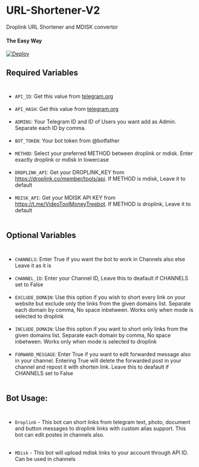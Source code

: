 # URL-Shortener-V2
Droplink URL Shortener and MDISK convertor

#### The Easy Way

[![Deploy](https://www.herokucdn.com/deploy/button.svg)](https://heroku.com/deploy)

## Required Variables <br> <br>

* `API_ID`: Get this value from [telegram.org](https://my.telegram.org/apps) <br><br>
* `API_HASH`: Get this value from [telegram.org](https://my.telegram.org/apps) <br><br>
* `ADMINS`: Your Telegram ID and ID of Users you want add as Admin. Separate each ID by comma.<br><br>
* `BOT_TOKEN`: Your bot token from @botfather<br><br>
* `METHOD`: Select your preferred METHOD between droplink or mdisk. Enter exactly droplink or mdisk in lowercase<br><br>
* `DROPLINK_API`:  Get your DROPLINK_KEY from https://droplink.co/member/tools/api. If METHOD is mdisk, Leave it to default<br><br>
* `MDISK_API`: Get your MDISK API KEY from https://t.me/VideoToolMoneyTreebot. If METHOD is droplink, Leave it to default<br><br>


## Optional Variables <br> <br>

* `CHANNELS`: Enter True if you want the bot to work in Channels also else Leave it as it is<br><br>
* `CHANNEL_ID`: Enter your Channel ID, Leave this to deafault if CHANNELS set to False<br><br>
* `EXCLUDE_DOMAIN`: Use this option if you wish to short every link on your website but exclude only the links from the given domains list. Separate each domain by comma, No space inbetween. Works only when mode is selected to droplink<br><br>
* `INCLUDE_DOMAIN`: Use this option if you want to short only links from the given domains list. Separate each domain by comma, No space inbetween. Works only when mode is selected to droplink<br><br>
* `FORWARD_MESSAGE`: Enter True if you want to edit forwarded message also in your channel. Entering True will delete the forwarded post in your channel and repost it with shorten link. Leave this to deafault if CHANNELS set to False<br><br>


## Bot Usage: <br><br>

* `Droplink` - This bot can short links from telegram text, photo, document and button messages to droplink links with custom alias support. This bot can edit postes in channels also. <br><br>

* `MDisk` - This bot will upload mdisk links to your account through API ID. Can be used in channels




